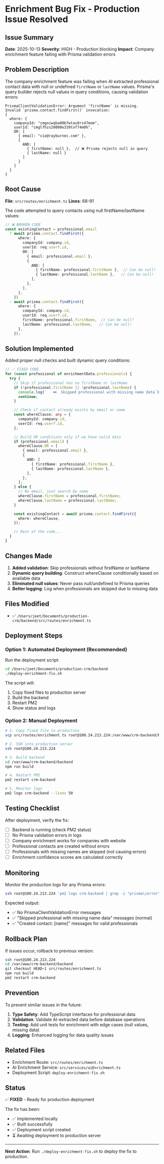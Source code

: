 # Enrichment Bug Fix - Production Issue Resolved

## Issue Summary

**Date**: 2025-10-13
**Severity**: HIGH - Production blocking
**Impact**: Company enrichment feature failing with Prisma validation errors

## Problem Description

The company enrichment feature was failing when AI extracted professional contact data with null or undefined `firstName` or `lastName` values. Prisma's query builder rejects null values in query conditions, causing validation errors:

```
PrismaClientValidationError: Argument 'firstName' is missing.
Invalid `prisma.contact.findFirst()` invocation:
{
  where: {
    companyId: "cmgoiwqba00b7wtau9rs47mom",
    userId: "cmglfhzs20000e339tvf74m0h",
    OR: [
      { email: "cio@rayburnec.com" },
      {
        AND: [
          { firstName: null },  // ❌ Prisma rejects null in query
          { lastName: null }
        ]
      }
    ]
  }
}
```

## Root Cause

**File**: `src/routes/enrichment.ts`
**Lines**: 68-91

The code attempted to query contacts using null firstName/lastName values:

```typescript
// ❌ BROKEN CODE
const existingContact = professional.email
  ? await prisma.contact.findFirst({
      where: {
        companyId: company.id,
        userId: req.user?.id,
        OR: [
          { email: professional.email },
          {
            AND: [
              { firstName: professional.firstName },  // Can be null!
              { lastName: professional.lastName },   // Can be null!
            ],
          },
        ],
      },
    })
  : await prisma.contact.findFirst({
      where: {
        companyId: company.id,
        userId: req.user?.id,
        firstName: professional.firstName,  // Can be null!
        lastName: professional.lastName,   // Can be null!
      },
    });
```

## Solution Implemented

Added proper null checks and built dynamic query conditions:

```typescript
// ✅ FIXED CODE
for (const professional of enrichmentData.professionals) {
  try {
    // Skip if professional has no firstName or lastName
    if (!professional.firstName || !professional.lastName) {
      console.log(`   ⏭️  Skipped professional with missing name data`);
      continue;
    }

    // Check if contact already exists by email or name
    const whereClause: any = {
      companyId: company.id,
      userId: req.user?.id,
    };

    // Build OR conditions only if we have valid data
    if (professional.email) {
      whereClause.OR = [
        { email: professional.email },
        {
          AND: [
            { firstName: professional.firstName },
            { lastName: professional.lastName },
          ],
        },
      ];
    } else {
      // No email, just search by name
      whereClause.firstName = professional.firstName;
      whereClause.lastName = professional.lastName;
    }

    const existingContact = await prisma.contact.findFirst({
      where: whereClause,
    });

    // Rest of the code...
  }
}
```

## Changes Made

1. **Added validation**: Skip professionals without firstName or lastName
2. **Dynamic query building**: Construct whereClause conditionally based on available data
3. **Eliminated null values**: Never pass null/undefined to Prisma queries
4. **Better logging**: Log when professionals are skipped due to missing data

## Files Modified

- ✅ `/Users/jeet/Documents/production-crm/backend/src/routes/enrichment.ts`

## Deployment Steps

### Option 1: Automated Deployment (Recommended)

Run the deployment script:

```bash
cd /Users/jeet/Documents/production-crm/backend
./deploy-enrichment-fix.sh
```

The script will:
1. Copy fixed files to production server
2. Build the backend
3. Restart PM2
4. Show status and logs

### Option 2: Manual Deployment

```bash
# 1. Copy fixed file to production
scp src/routes/enrichment.ts root@100.24.213.224:/var/www/crm-backend/backend/src/routes/

# 2. SSH into production server
ssh root@100.24.213.224

# 3. Build backend
cd /var/www/crm-backend/backend
npm run build

# 4. Restart PM2
pm2 restart crm-backend

# 5. Monitor logs
pm2 logs crm-backend --lines 50
```

## Testing Checklist

After deployment, verify the fix:

- [ ] Backend is running (check PM2 status)
- [ ] No Prisma validation errors in logs
- [ ] Company enrichment works for companies with website
- [ ] Professional contacts are created without errors
- [ ] Professionals with missing names are skipped (not causing errors)
- [ ] Enrichment confidence scores are calculated correctly

## Monitoring

Monitor the production logs for any Prisma errors:

```bash
ssh root@100.24.213.224 'pm2 logs crm-backend | grep -i "prisma\|error\|validation"'
```

Expected output:
- ✅ No PrismaClientValidationError messages
- ✅ "Skipped professional with missing name data" messages (normal)
- ✅ "Created contact: [name]" messages for valid professionals

## Rollback Plan

If issues occur, rollback to previous version:

```bash
ssh root@100.24.213.224
cd /var/www/crm-backend/backend
git checkout HEAD~1 src/routes/enrichment.ts
npm run build
pm2 restart crm-backend
```

## Prevention

To prevent similar issues in the future:

1. **Type Safety**: Add TypeScript interfaces for professional data
2. **Validation**: Validate AI-extracted data before database operations
3. **Testing**: Add unit tests for enrichment with edge cases (null values, missing data)
4. **Logging**: Enhanced logging for data quality issues

## Related Files

- Enrichment Route: `src/routes/enrichment.ts`
- AI Enrichment Service: `src/services/aiEnrichment.ts`
- Deployment Script: `deploy-enrichment-fix.sh`

## Status

✅ **FIXED** - Ready for production deployment

The fix has been:
- ✅ Implemented locally
- ✅ Built successfully
- ✅ Deployment script created
- ⏳ Awaiting deployment to production server

---

**Next Action**: Run `./deploy-enrichment-fix.sh` to deploy the fix to production.
